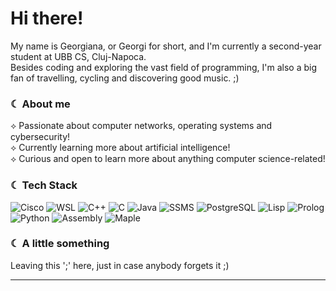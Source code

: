 # Hi there!
My name is Georgiana, or Georgi for short, and I'm currently a second-year student at UBB CS, Cluj-Napoca. </br>
Besides coding and exploring the vast field of programming, I'm also a big fan of travelling, cycling and discovering good music. ;)

### ☾ About me
⟡ Passionate about computer networks, operating systems and cybersecurity! </br>
⟡ Currently learning more about artificial intelligence! </br>
⟡ Curious and open to learn more about anything computer science-related! </br>

### ☾ Tech Stack
![Cisco](https://img.shields.io/badge/Cisco-1BA0D7?style=for-the-badge&logo=cisco&logoColor=white)
![WSL](https://img.shields.io/badge/WSL-4E9A06?style=for-the-badge&logo=linux&logoColor=white)
![C++](https://img.shields.io/badge/C++-00599C?style=for-the-badge&logo=c%2B%2B&logoColor=white)
![C](https://img.shields.io/badge/C-A8B9CC?style=for-the-badge&logo=c&logoColor=white)
![Java](https://img.shields.io/badge/Java-007396?style=for-the-badge&logo=java&logoColor=white)
![SSMS](https://img.shields.io/badge/SSMS-CC2927?style=for-the-badge&logo=microsoftsqlserver&logoColor=white)
![PostgreSQL](https://img.shields.io/badge/PostgreSQL-336791?style=for-the-badge&logo=postgresql&logoColor=white)
![Lisp](https://img.shields.io/badge/Lisp-9F1D20?style=for-the-badge&logo=lisp&logoColor=white)
![Prolog](https://img.shields.io/badge/Prolog-9F1D20?style=for-the-badge&logo=prolog&logoColor=white)
![Python](https://img.shields.io/badge/Python-3776AB?style=for-the-badge&logo=python&logoColor=white)
![Assembly](https://img.shields.io/badge/Assembly-525252?style=for-the-badge&logo=assembly&logoColor=white)
![Maple](https://img.shields.io/badge/Maple-D22128?style=for-the-badge&logo=maple&logoColor=white)

### ☾ A little something
Leaving this ';' here, just in case anybody forgets it ;)

---
